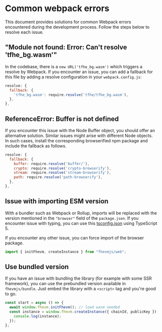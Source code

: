 # Common webpack errors

This document provides solutions for common Webpack errors encountered during the development process. Follow the steps below to resolve each issue.

## "Module not found: Error: Can't resolve 'tfhe_bg.wasm'"

In the codebase, there is a `new URL('tfhe_bg.wasm')` which triggers a resolve by Webpack. If you encounter an issue, you can add a fallback for this file by adding a resolve configuration in your `webpack.config.js`:

```javascript
resolve: {
  fallback: {
    'tfhe_bg.wasm': require.resolve('tfhe/tfhe_bg.wasm'),
  },
},
```

## ReferenceError: Buffer is not defined

If you encounter this issue with the Node Buffer object, you should offer an alternative solution. Similar issues might arise with different Node objects.
In such cases, install the corresponding browserified npm package and include the fallback as follows.

```javascript
resolve: {
  fallback: {
    buffer: require.resolve('buffer/'),
    crypto: require.resolve('crypto-browserify'),
    stream: require.resolve('stream-browserify'),
    path: require.resolve('path-browserify'),
  },
},

```

## Issue with importing ESM version

With a bundler such as Webpack or Rollup, imports will be replaced with the version mentioned in the `"browser"` field of the `package.json`. If you encounter issue with typing, you can use this [tsconfig.json](https://github.com/zama-ai/fhevmjs-react-template/blob/main/tsconfig.json) using TypeScript 5.

If you encounter any other issue, you can force import of the browser package.

```javascript
import { initFhevm, createInstance } from "fhevmjs/web";
```

## Use bundled version

If you have an issue with bundling the library (for example with some SSR framework), you can use the prebundled version available in `fhevmjs/bundle`. Just embed the library with a `<script>` tag and you're good to go.

```javascript
const start = async () => {
  await window.fhevm.initFhevm(); // load wasm needed
  const instance = window.fhevm.createInstance({ chainId, publicKey }).then((instance) => {
    console.log(instance);
  });
};
```
